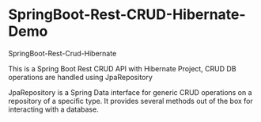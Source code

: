 # SpringBoot-Rest-CRUD-Hibernate-Demo
SpringBoot-Rest-Crud-Hibernate

This is a Spring Boot Rest CRUD API with Hibernate Project, CRUD DB operations are handled using JpaRepository

JpaRepository is a Spring Data interface for generic CRUD operations on a repository of a specific type. It provides several methods out of the box for interacting with a database.
